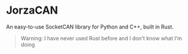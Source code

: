 # JorzaCAN
An easy-to-use SocketCAN library for Python and C++, built in Rust.

> Warning: I have never used Rust before and I don't know what I'm doing
